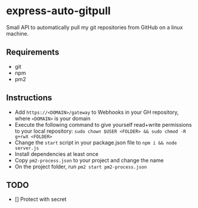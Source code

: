 # express-auto-gitpull

Small API to automatically pull my git repositories from GitHub on a linux machine.

## Requirements

- git
- npm
- pm2

## Instructions

- Add `https://<DOMAIN>/gateway` to Webhooks in your GH repository, where `<DOMAIN>` is your domain
- Execute the following command to give yourself read+write permissions to your local repository: `sudo chown $USER <FOLDER> && sudo chmod -R g+rwX <FOLDER>`
- Change the `start` script in your package.json file to `npm i && node server.js`
- Install dependencies at least once
- Copy `pm2-process.json` to your project and change the name
- On the project folder, run `pm2 start pm2-process.json`

## TODO

- [] Protect with secret
